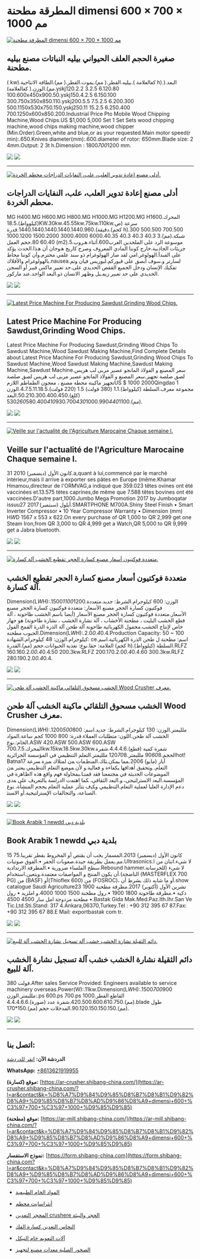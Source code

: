 # المطرقة مطحنة dimensi 600 × 700 × 1000 مم

<a href="https://swt.shibang-china.com/?l=ar&img&k=%D8%A7%D9%84%D9%85%D8%B7%D8%B1%D9%82%D8%A9+%D9%85%D8%B7%D8%AD%D9%86%D8%A9+dimensi+600+%C3%97+700+%C3%97+1000+%D9%85%D9%85" target="_blank">![المطرقة مطحنة dimensi 600 × 700 × 1000 مم](http://static.shibang-china.com/all-800x300/419.jpg)</a>

## صغيرة الحجم العلف الحيواني بيليه النباتات مصنع بيليه مطحنة.
( kw).بيليه.القطر.( مم).يموت.القطر.( مم).الطاقة الانتاجية.( كغالعلامة h).البعد.( مم).الوزن.( كغالعلامة).yskj120.2.2 3.2.5 6.120.80 100.600x450x900.50.yskj150.4.2.5 6.150.100 300.750x350x850.110.yskj200.5.5 7.5.2.5 6.200.300 500.1150x530x750.150.yskj250.11 15.2.5 6.250.400 700.1250x600x850.200.Industrial Price Pto Mobile Wood Chipping Machine,Wood Chips.US $1,000 5,000 Set 1 Set Sets wood chipping machine,wood chips making machine,wood chipper (Min.Order).Green,white and blue,or as your requested.Main motor speed(r min):.650.Knives diameter(mm):.600.diameter of rotor: 650mm.Blade size: 2 4mm.Output: 2 3t h.Dimension : 1800*700*1200 mm.


<a href="https://whatsapp.shibangsoft.com/WhatsApp.php" target="_blank" title="WhatsApp">![](http://static.shibang-china.com/icon/whatsapp.png)</a> <a href="https://swt.shibang-china.com/?l=ar&icon&k=%D8%A7%D9%84%D9%85%D8%B7%D8%B1%D9%82%D8%A9+%D9%85%D8%B7%D8%AD%D9%86%D8%A9+dimensi+600+%C3%97+700+%C3%97+1000+%D9%85%D9%85" target="_blank">![](http://static.shibang-china.com/icon/chat-ar.png)</a>

---

<a href="https://swt.shibang-china.com/?l=ar&img&k=%D8%A7%D9%84%D9%85%D8%B7%D8%B1%D9%82%D8%A9+%D9%85%D8%B7%D8%AD%D9%86%D8%A9+dimensi+600+%C3%97+700+%C3%97+1000+%D9%85%D9%85" target="_blank">![أدلى مصنع إعادة تدوير العلب، علب، النفايات الدراجات محطم الخردة.](http://static.shibang-china.com/all-800x300/291.jpg)</a>

## أدلى مصنع إعادة تدوير العلب، علب، النفايات الدراجات محطم الخردة.
MG H400.MG H600.MG H800.MG H1000.MG H1200.MG H1600.المحرك (كيلوواط).18.5KW.30kw.45.55kw.75kw.110kw.سرعة (ص دقيقة).1440.1440.1440.1440.1440.960.قدرة.(كجم h).300 500.500 700.500 1000.1200 1500.2000 3000.4000 6000.شبكة.(مم).3 40.3 40.3 40.3 40.35 60.40 80.حجم العمل (m2).5.موسوعة الرد على الملحدين العرب600.أﺛﻨﺎء.ھﺮوب ﺟﺰﯾﺌﺎت اﻟﺠﺎذﺑﯿﺔ.ﺧﺎرج ﻛﻮﻧﻨﺎ اﻟﻤﺎدي اﻟﻤﻌﺮوف وﺻﺮح ﻛﺎرﯾﺞ ھﻮﺟﺎن أن ھﺬا.اﻟﺤﺪث ﯾﺆﻛﺪ ﻋﻠﻰ اﻟﻤﺒﺪأ.اﻟﮭﻮﻟﻮﻏﺮ.اﻣﻲ ﻟﻘﺪ ﺻﺎر اﻟﮭﻮﻟﻮﻏﺮام ذو ﺳﻨﺪ ﻋﻠﻤﻲ ﻣﺤﺘﺮم.وأن ﻛﻮﻧﻨﺎ ﻣﺤﺎط ﺑﺎﻟﮭﻮﻟﻮﻏﺮام واﻷﻓﻼك.nausea.ﻟﺴﺎرﺗﺮ و.ﺳﻮف أﺑﺼﻖ ﻋﻠﻰ ﻗﺒﻮرﻛﻢ.ﻟﺒﻮرﯾﺲ ﻓﯿﺎن وﺗﻢ ﺗﻔﻜﯿﻚ اﻹﻧﺴﺎن ودﺧﻞ اﻟﺠﻤﯿﻊ اﻟﻘﻔﺺ اﻟﺤﺪﯾﺪي ﻋﻠﻰ.ﺣﺪ ﺗﻌﺒﯿﺮ ﻣﺎﻛﺲ ﻓﯿﺒﺮ أو اﻟﺴﺠﻦ اﻟﺤﺪﯾﺪي ﻋﻠﻰ ﺣﺪ ﺗﻌﺒﯿﺮ زﯾﻤ.ﯿﻞ وظﮭﺮ اﻻﻧﺴﺎن ذو.اﻟﺒﻌﺪ اﻟﻮاﺣﺪ.ﻋﻨﺪ ﻣﺎرﻛﻮز.


<a href="https://whatsapp.shibangsoft.com/WhatsApp.php" target="_blank" title="WhatsApp">![](http://static.shibang-china.com/icon/whatsapp.png)</a> <a href="https://swt.shibang-china.com/?l=ar&icon&k=%D8%A7%D9%84%D9%85%D8%B7%D8%B1%D9%82%D8%A9+%D9%85%D8%B7%D8%AD%D9%86%D8%A9+dimensi+600+%C3%97+700+%C3%97+1000+%D9%85%D9%85" target="_blank">![](http://static.shibang-china.com/icon/chat-ar.png)</a>

---

<a href="https://swt.shibang-china.com/?l=ar&img&k=%D8%A7%D9%84%D9%85%D8%B7%D8%B1%D9%82%D8%A9+%D9%85%D8%B7%D8%AD%D9%86%D8%A9+dimensi+600+%C3%97+700+%C3%97+1000+%D9%85%D9%85" target="_blank">![Latest Price Machine For Producing Sawdust,Grinding Wood Chips.](http://static.shibang-china.com/all-800x300/51.jpg)</a>

## Latest Price Machine For Producing Sawdust,Grinding Wood Chips.
Latest Price Machine For Producing Sawdust,Grinding Wood Chips To Sawdust Machine,Wood Sawdust Making Machine,Find Complete Details about Latest Price Machine For Producing Sawdust,Grinding Wood Chips To Sawdust Machine,Wood Sawdust Making Machine,Sawdust Making Machine,Sawdust Machine.سعر المصنع و الفولاذ المانجو عصير مربى لب هريس لصق صلصة تجهيز.سعر المصنع و الفولاذ المانجو عصير مربى لب هريس لصق صلصة تجهيز ماكينة محطة مصنع ، معجون الطماطم اللازمUS $ 1000 2000Qingdao 1 مجموعة معرف.السلطة (كيلوواط).1.1 (380 فولت) 1.5 (220 فولت).4.7.5.11.18.5.الوزن (كلغ).50.210.300.400.450.البعد (مم).530*260*580.400*410*930.700*430*1000.990*440*1100.


<a href="https://whatsapp.shibangsoft.com/WhatsApp.php" target="_blank" title="WhatsApp">![](http://static.shibang-china.com/icon/whatsapp.png)</a> <a href="https://swt.shibang-china.com/?l=ar&icon&k=%D8%A7%D9%84%D9%85%D8%B7%D8%B1%D9%82%D8%A9+%D9%85%D8%B7%D8%AD%D9%86%D8%A9+dimensi+600+%C3%97+700+%C3%97+1000+%D9%85%D9%85" target="_blank">![](http://static.shibang-china.com/icon/chat-ar.png)</a>

---

<a href="https://swt.shibang-china.com/?l=ar&img&k=%D8%A7%D9%84%D9%85%D8%B7%D8%B1%D9%82%D8%A9+%D9%85%D8%B7%D8%AD%D9%86%D8%A9+dimensi+600+%C3%97+700+%C3%97+1000+%D9%85%D9%85" target="_blank">![Veille sur l&#39;actualité de l&#39;Agriculture Marocaine Chaque semaine l.](http://static.shibang-china.com/all-800x300/717.jpg)</a>

## Veille sur l&#39;actualité de l&#39;Agriculture Marocaine Chaque semaine l.
31 كانون الأول (ديسمبر) 2010.a,quant à lui,commencé par le marché intérieur,mais il arrive à exporter ses pâtes en Europe (même.Khamar Hmamou,directeur de l&#39;ORMVAG,a indiqué que 359.023 têtes ovines ont été vaccinées et.13.575 tètes caprines,de même que 7.588 têtes bovines ont été vaccinées.D&#39;autre part,1000.Jumbo Mega Promotion 2017 by Jumboqatar issuu27 أيلول (سبتمبر) 2017.SMARTPHONE M700A.Shiny Steel Finish • Smart Inverter Compressor • 10 Year Compressor Warranty • Dimension (mm) H*W*D 1567 x 553 x 622.On every purchase of QR 1,000 to QR 2,999 get one Steam Iron,from QR 3,000 to QR 4,999 get a Watch,QR 5,000 to QR 9,999 get a Jabra bluetooth.


<a href="https://whatsapp.shibangsoft.com/WhatsApp.php" target="_blank" title="WhatsApp">![](http://static.shibang-china.com/icon/whatsapp.png)</a> <a href="https://swt.shibang-china.com/?l=ar&icon&k=%D8%A7%D9%84%D9%85%D8%B7%D8%B1%D9%82%D8%A9+%D9%85%D8%B7%D8%AD%D9%86%D8%A9+dimensi+600+%C3%97+700+%C3%97+1000+%D9%85%D9%85" target="_blank">![](http://static.shibang-china.com/icon/chat-ar.png)</a>

---

<a href="https://swt.shibang-china.com/?l=ar&img&k=%D8%A7%D9%84%D9%85%D8%B7%D8%B1%D9%82%D8%A9+%D9%85%D8%B7%D8%AD%D9%86%D8%A9+dimensi+600+%C3%97+700+%C3%97+1000+%D9%85%D9%85" target="_blank">![متعددة فوكتيون أسعار مصنع كسارة الحجر تقطيع الخشب آلة كسارة.](http://static.shibang-china.com/all-800x300/1301.jpg)</a>

## متعددة فوكتيون أسعار مصنع كسارة الحجر تقطيع الخشب آلة كسارة.
Dimension(L*W*H):.1500*1100*1200.الوزن: 600 كيلوجرام.الشرط: جديد.متعددة فوكتيون كسارة الحجر مصنع الأسعار: متعددة فوكتيون كسارة الحجر مصنع الأسعار.متعددة فوكتيون كسارة الحجر مصنع الأسعار (أيضا باسم الخشب طاحونة ، آلة قطع الخشب البليت ، مطحنة الأخشاب ، آلة نشارة الخشب ، نشارة طاحونة) هو جهاز خاص لإنتاج الخشب.محمول الكهربائية طاحونة آلة طحن آلة الذرة الذرة القمح الفول الحبوب مطحنة.Dimension(L*W*H):.2.0*0.4*0.4.Production Capacity: 50 ~ 100 كيلوجرام.الوزن: 48 كيلوجرام.الشهادة: ce.اسم: مطحنة ل طحن الذرة الكهربائية.اسم العلامة: حقا.نوع: تغذية الحيوانات.حجم (مم).القدرة (كجم h).السلطة (كيلوواط).RLFZ 160.160.2.0*0.4*0.4.50 200.3kw.RLFZ 200.170.2.0*0.4*0.4.60 300.3kw.RLFZ 280.190.2.0*0.4*0.4.


<a href="https://whatsapp.shibangsoft.com/WhatsApp.php" target="_blank" title="WhatsApp">![](http://static.shibang-china.com/icon/whatsapp.png)</a> <a href="https://swt.shibang-china.com/?l=ar&icon&k=%D8%A7%D9%84%D9%85%D8%B7%D8%B1%D9%82%D8%A9+%D9%85%D8%B7%D8%AD%D9%86%D8%A9+dimensi+600+%C3%97+700+%C3%97+1000+%D9%85%D9%85" target="_blank">![](http://static.shibang-china.com/icon/chat-ar.png)</a>

---

<a href="https://swt.shibang-china.com/?l=ar&img&k=%D8%A7%D9%84%D9%85%D8%B7%D8%B1%D9%82%D8%A9+%D9%85%D8%B7%D8%AD%D9%86%D8%A9+dimensi+600+%C3%97+700+%C3%97+1000+%D9%85%D9%85" target="_blank">![الخشب مسحوق التلقائي ماكينة الخشب آلة طحن Wood Crusher معرف.](http://static.shibang-china.com/all-800x300/1192.jpg)</a>

## الخشب مسحوق التلقائي ماكينة الخشب آلة طحن Wood Crusher معرف.
Dimension(L*W*H):.1200*500*800 ملليمتر.الوزن: 130 كيلوجرام.الشرط: جديد.اسم: الخشب آلة طحن.اللون: متطلبات العملاء.قدرة: 800 1000 كجم ساعة.المواد الخام:.نوع.ASW 420.ASW 500.ASW 600.ASW 700.المحرك.7.5kw.15kw.18.5kw.30kw.شفرة كمية (قطع).4.4.4.6.شفرة الحجم.90*60*8 ملليمتر.120*70*8 ملليمتر.التعلم التنظيمي في المؤسسة الجزائريةhot! Batna17 أيار (مايو) 2006.ﻤﻤﺎ ﻴﻤﻜﻥ.ﺘﻠﻙ.ﺍﻟﻤﻨﻅﻤﺎﺕ ﻤﻥ ﺍﻤﺘﻼﻙ ﻤﻴﺯﺓ ﺴﺭﻋﺔ ﺍﻟﺘﻌﻠﻡ..ﻭﺘﺤﻘﻴﻕ ﺃﻫﺩﺍﻓﻬﺎ ﺒﻜﻔﺎﺀﺓ ﻭ ﻓﻌﺎﻟﻴﺔ.ﻭ ﻷﻥ ﻤﻭﻀﻊ ﺍﻟﺘﻌﻠﻡ ﺍﻟﺘﻨﻅﻴﻤﻲ ﻴﻌﺘﺒﺭ ﻤﻥ ﺍﻟﻤﻭﻀﻭﻋﺎﺕ ﺍﻟﺤﺩﻴﺜﺔ ﻓﻲ ﻤﺠﺘﻤﻌﻨﺎ ﻓﻘﺩ ﻗﻤﻨـﺎ.ﺒﻤﺤﺎﻭﻟﺔ ﻓﻬﻡ ﻭﺍﻗﻊ ﻫﺫﻩ ﺍﻟﻅﺎﻫﺭﺓ ﻓﻲ ﺍﻟﻤﺅﺴﺴﺔ.ﺍﻟﺒﻌﺩ ﺍﻻﺴﺘﺭﺍﺘﻴﺠﻲ،.ﻭ.ﺍﻟﺒﻌﺩ ﺍﻟﺜﻘﺎﻓﻲ، ﻜﻤﺎ ﺍﻫﺘﻤﺕ ﺍﻟﺩﺭﺍﺴﺔ ﺒﺎﻟﺘﻌﺭﻴﻑ ﻋﻠﻰ ﻤﺩﻯ ﺩﻋﻡ ﺍﻹﺩﺍﺭﺓ ﺍﻟﻌﻠﻴﺎ ﻟﻌﻤﻠﻴﺔ ﺍﻟﺘﻌﻠﻡ.ﺍﻟﺘﻨﻅﻴﻤﻲ ﻭﻜﻴﻑ ﺘﺘﺄﺜﺭ ﻋﻤﻠﻴﺔ ﺍﻟﺘﻌﻠﻡ ﺒﺤﺠﻡ ﺍﻟﻤﻨﺸﺄﺓ، ﻨﻭﻉ ﺍﻟﺼﻨﺎﻋﺔ، ﻭﺍﻟﺘﺤﺎﻟﻔﺎﺕ ﺍﻹﺴﺘﺭﺍﺘﻴﺠﻴﺔ.ﺃﻭ ﺍﻻﺴﺘﺜ.


<a href="https://whatsapp.shibangsoft.com/WhatsApp.php" target="_blank" title="WhatsApp">![](http://static.shibang-china.com/icon/whatsapp.png)</a> <a href="https://swt.shibang-china.com/?l=ar&icon&k=%D8%A7%D9%84%D9%85%D8%B7%D8%B1%D9%82%D8%A9+%D9%85%D8%B7%D8%AD%D9%86%D8%A9+dimensi+600+%C3%97+700+%C3%97+1000+%D9%85%D9%85" target="_blank">![](http://static.shibang-china.com/icon/chat-ar.png)</a>

---

<a href="https://swt.shibang-china.com/?l=ar&img&k=%D8%A7%D9%84%D9%85%D8%B7%D8%B1%D9%82%D8%A9+%D9%85%D8%B7%D8%AD%D9%86%D8%A9+dimensi+600+%C3%97+700+%C3%97+1000+%D9%85%D9%85" target="_blank">![Book Arabik 1 newdd بلدية دبي](http://static.shibang-china.com/all-800x300/1263.jpg)</a>

## Book Arabik 1 newdd بلدية دبي
15 كانون الأول (ديسمبر) 2013.اﻟﻤﺴﻤﺎر ﻳﺠﺐ أن ﻳﻘﺘﺺ أو اﻟﻤﺨﺮوط ﺑﻘﻄﺮ ﺗﻘﺮﻳﺒﺎ.75 ﻣﻢ.ﻳﻌﻤﻞ ﺑﻄﺮﻳﻘﺔ ﺟﻴﺪة.ﺻﻌﻮﺑﺎت اﻟﺤﻔﺮ •.اﻟﻔﻮق ﺻﻮﺗﻴﺎت.Ultrasonics.ﻻ ﺷﻲء.اﺛﻨﺎن ﻣﻦ ا ﺳﻄﺢ اﻟﻤﻠﺴﺎء ﺿﺮورﻳﺔ •.اﻟﻤﻄﺮﻗﺔ اﻻرﺗﺪادﻳﺔ.Rebound hammer.ﻻ ﺷﻲء (ﻟﻠﺨﺮﺳﺎﻧﺔ اﻟﻨﺎﺿﺠﺔ).أن ﻳﻜﻮن اﻟﻤﻨﺘﺞ و اﻟﻤﻮاﺻﻔﺎت ﻣﻌﺘﻤﺪة.وﻳﺘﻌﻴﻦ.اﺳﺘﺨﺪام (MASTERFLEX 700 PG) ﻣﻦ (BASF) أو(Thioflex 600) ﻣﻦ (FOSROC)، أو ﻣﺎ ﺷﺎﺑﻪ ذﻟﻚ ﺑﺸﺮط أن.show catalogue Saudi Agriculture23 تشرين الأول (أكتوبر) 2017.مطرقة مطحنة 1900 ذكية •.مطرقة طاحونة 1800 1900 •.رول مطحنة 1500 1000 4000.و املزيد • رول مطحنة مزدوجة امل سار 4500 4500 •.Bastak Gida Mak.Med.Paz.Ith.Ihr.San Ve Tic.Ltd.Sti.Stand: 317 4.Ankara,06370,Turkey.Tel : +90 312 395 67 87.Fax: +90 312 395 67 88.E Mail: exportbastak com tr.


<a href="https://whatsapp.shibangsoft.com/WhatsApp.php" target="_blank" title="WhatsApp">![](http://static.shibang-china.com/icon/whatsapp.png)</a> <a href="https://swt.shibang-china.com/?l=ar&icon&k=%D8%A7%D9%84%D9%85%D8%B7%D8%B1%D9%82%D8%A9+%D9%85%D8%B7%D8%AD%D9%86%D8%A9+dimensi+600+%C3%97+700+%C3%97+1000+%D9%85%D9%85" target="_blank">![](http://static.shibang-china.com/icon/chat-ar.png)</a>

---

<a href="https://swt.shibang-china.com/?l=ar&img&k=%D8%A7%D9%84%D9%85%D8%B7%D8%B1%D9%82%D8%A9+%D9%85%D8%B7%D8%AD%D9%86%D8%A9+dimensi+600+%C3%97+700+%C3%97+1000+%D9%85%D9%85" target="_blank">![دائم الثقيلة نشارة الخشب خشب آلة تسجيل نشارة الخشب آلة للبيع.](http://static.shibang-china.com/all-800x300/444.jpg)</a>

## دائم الثقيلة نشارة الخشب خشب آلة تسجيل نشارة الخشب آلة للبيع.
380 فولت.After sales Service Provided: Engineers available to service machinery overseas.Power(W):.11kw.Dimension(L*W*H):.1500*700*900 ملليمتر.الوزن:.ps 600.ps 700.ps 1000.القاطع القطر (مم).420.500.600.610.750.شفرة عدد (صورة).4.4.4.6.6.blade طول (مم).90.120.150.150.150.المدخلات حجم (مم).150*170.

<a href="https://whatsapp.shibangsoft.com/WhatsApp.php" target="_blank" title="WhatsApp">![](http://static.shibang-china.com/icon/whatsapp.png)</a> <a href="https://swt.shibang-china.com/?l=ar&icon&k=%D8%A7%D9%84%D9%85%D8%B7%D8%B1%D9%82%D8%A9+%D9%85%D8%B7%D8%AD%D9%86%D8%A9+dimensi+600+%C3%97+700+%C3%97+1000+%D9%85%D9%85" target="_blank">![](http://static.shibang-china.com/icon/chat-ar.png)</a>

---
## اتصل بنا:

**الدردشة الآن:** [انقر للدردشة](https://swt.shibang-china.com?l=ar&contact&k=%D8%A7%D9%84%D9%85%D8%B7%D8%B1%D9%82%D8%A9+%D9%85%D8%B7%D8%AD%D9%86%D8%A9+dimensi+600+%C3%97+700+%C3%97+1000+%D9%85%D9%85)

**WhatsApp:**  [+8613621919955](https://whatsapp.shibangsoft.com/WhatsApp.php)

**موقع (كسارة):** [https://ar-crusher.shibang-china.com/](https://ar-crusher.shibang-china.com/?l=ar&contact&k=%D8%A7%D9%84%D9%85%D8%B7%D8%B1%D9%82%D8%A9+%D9%85%D8%B7%D8%AD%D9%86%D8%A9+dimensi+600+%C3%97+700+%C3%97+1000+%D9%85%D9%85)

**موقع (مطحنة):** [https://ar-mill.shibang-china.com/](https://ar-mill.shibang-china.com/?l=ar&contact&k=%D8%A7%D9%84%D9%85%D8%B7%D8%B1%D9%82%D8%A9+%D9%85%D8%B7%D8%AD%D9%86%D8%A9+dimensi+600+%C3%97+700+%C3%97+1000+%D9%85%D9%85)

**نموذج الاستفسار:** [https://form.shibang-china.com](https://form.shibang-china.com?l=ar&contact&k=%D8%A7%D9%84%D9%85%D8%B7%D8%B1%D9%82%D8%A9+%D9%85%D8%B7%D8%AD%D9%86%D8%A9+dimensi+600+%C3%97+700+%C3%97+1000+%D9%85%D9%85)

* [المواد الخام الطبيعية](../24/%D8%A7%D9%84%D9%85%D9%88%D8%A7%D8%AF%20%D8%A7%D9%84%D8%AE%D8%A7%D9%85%20%D8%A7%D9%84%D8%B7%D8%A8%D9%8A%D8%B9%D9%8A%D8%A9.md)

* [أنثراسايت محطم](../22/%D8%A3%D9%86%D8%AB%D8%B1%D8%A7%D8%B3%D8%A7%D9%8A%D8%AA%20%D9%85%D8%AD%D8%B7%D9%85.md)

* [المحجر التعدين  crushere الحجر والبيئة](../25/%D8%A7%D9%84%D9%85%D8%AD%D8%AC%D8%B1%20%D8%A7%D9%84%D8%AA%D8%B9%D8%AF%D9%8A%D9%86%20%20crushere%20%D8%A7%D9%84%D8%AD%D8%AC%D8%B1%20%D9%88%D8%A7%D9%84%D8%A8%D9%8A%D8%A6%D8%A9.md)

* [النحاس التعدين كسارة الفك](../23/%D8%A7%D9%84%D9%86%D8%AD%D8%A7%D8%B3%20%D8%A7%D9%84%D8%AA%D8%B9%D8%AF%D9%8A%D9%86%20%D9%83%D8%B3%D8%A7%D8%B1%D8%A9%20%D8%A7%D9%84%D9%81%D9%83.md)

* [آلات التعويم خام النيكل](../22/%D8%A2%D9%84%D8%A7%D8%AA%20%D8%A7%D9%84%D8%AA%D8%B9%D9%88%D9%8A%D9%85%20%D8%AE%D8%A7%D9%85%20%D8%A7%D9%84%D9%86%D9%8A%D9%83%D9%84.md)

* [الصخور الصلبة معدات مصنع لتجهيز](../25/%D8%A7%D9%84%D8%B5%D8%AE%D9%88%D8%B1%20%D8%A7%D9%84%D8%B5%D9%84%D8%A8%D8%A9%20%D9%85%D8%B9%D8%AF%D8%A7%D8%AA%20%D9%85%D8%B5%D9%86%D8%B9%20%D9%84%D8%AA%D8%AC%D9%87%D9%8A%D8%B2.md)